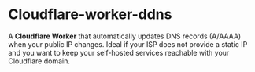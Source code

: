 # Cloudflare-worker-ddns
A **Cloudflare Worker** that automatically updates DNS records (A/AAAA) when your public IP changes.   Ideal if your ISP does not provide a static IP and you want to keep your self-hosted services reachable with your Cloudflare domain.
